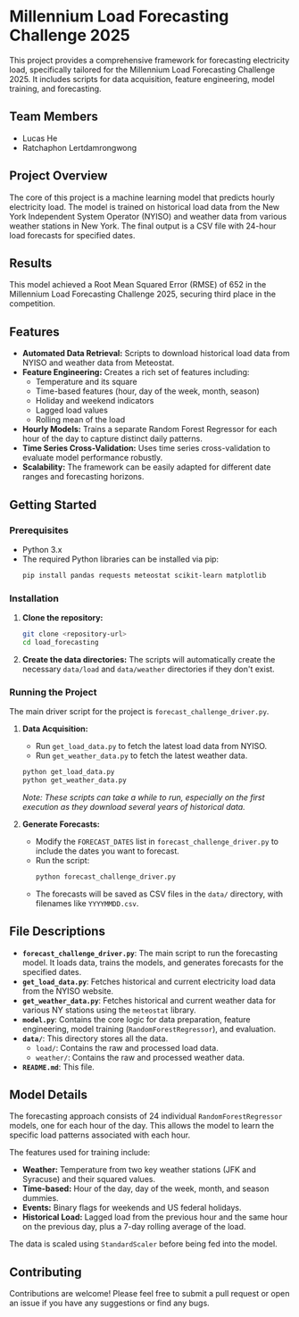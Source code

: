 # Millennium Load Forecasting Challenge 2025

This project provides a comprehensive framework for forecasting electricity load, specifically tailored for the Millennium Load Forecasting Challenge 2025. It includes scripts for data acquisition, feature engineering, model training, and forecasting.

## Team Members

- Lucas He
- Ratchaphon Lertdamrongwong

## Project Overview

The core of this project is a machine learning model that predicts hourly electricity load. The model is trained on historical load data from the New York Independent System Operator (NYISO) and weather data from various weather stations in New York. The final output is a CSV file with 24-hour load forecasts for specified dates.

## Results

This model achieved a Root Mean Squared Error (RMSE) of 652 in the Millennium Load Forecasting Challenge 2025, securing third place in the competition.

## Features

- **Automated Data Retrieval:** Scripts to download historical load data from NYISO and weather data from Meteostat.
- **Feature Engineering:** Creates a rich set of features including:
    - Temperature and its square
    - Time-based features (hour, day of the week, month, season)
    - Holiday and weekend indicators
    - Lagged load values
    - Rolling mean of the load
- **Hourly Models:** Trains a separate Random Forest Regressor for each hour of the day to capture distinct daily patterns.
- **Time Series Cross-Validation:** Uses time series cross-validation to evaluate model performance robustly.
- **Scalability:** The framework can be easily adapted for different date ranges and forecasting horizons.

## Getting Started

### Prerequisites

- Python 3.x
- The required Python libraries can be installed via pip:
  ```bash
  pip install pandas requests meteostat scikit-learn matplotlib
  ```

### Installation

1.  **Clone the repository:**
    ```bash
    git clone <repository-url>
    cd load_forecasting
    ```

2.  **Create the data directories:**
    The scripts will automatically create the necessary `data/load` and `data/weather` directories if they don't exist.

### Running the Project

The main driver script for the project is `forecast_challenge_driver.py`.

1.  **Data Acquisition:**
    - Run `get_load_data.py` to fetch the latest load data from NYISO.
    - Run `get_weather_data.py` to fetch the latest weather data.

    ```bash
    python get_load_data.py
    python get_weather_data.py
    ```
    *Note: These scripts can take a while to run, especially on the first execution as they download several years of historical data.*

2.  **Generate Forecasts:**
    - Modify the `FORECAST_DATES` list in `forecast_challenge_driver.py` to include the dates you want to forecast.
    - Run the script:
      ```bash
      python forecast_challenge_driver.py
      ```
    - The forecasts will be saved as CSV files in the `data/` directory, with filenames like `YYYYMMDD.csv`.

## File Descriptions

- **`forecast_challenge_driver.py`**: The main script to run the forecasting model. It loads data, trains the models, and generates forecasts for the specified dates.
- **`get_load_data.py`**: Fetches historical and current electricity load data from the NYISO website.
- **`get_weather_data.py`**: Fetches historical and current weather data for various NY stations using the `meteostat` library.
- **`model.py`**: Contains the core logic for data preparation, feature engineering, model training (`RandomForestRegressor`), and evaluation.
- **`data/`**: This directory stores all the data.
    - `load/`: Contains the raw and processed load data.
    - `weather/`: Contains the raw and processed weather data.
- **`README.md`**: This file.

## Model Details

The forecasting approach consists of 24 individual `RandomForestRegressor` models, one for each hour of the day. This allows the model to learn the specific load patterns associated with each hour.

The features used for training include:
- **Weather:** Temperature from two key weather stations (JFK and Syracuse) and their squared values.
- **Time-based:** Hour of the day, day of the week, month, and season dummies.
- **Events:** Binary flags for weekends and US federal holidays.
- **Historical Load:** Lagged load from the previous hour and the same hour on the previous day, plus a 7-day rolling average of the load.

The data is scaled using `StandardScaler` before being fed into the model.

## Contributing

Contributions are welcome! Please feel free to submit a pull request or open an issue if you have any suggestions or find any bugs.
